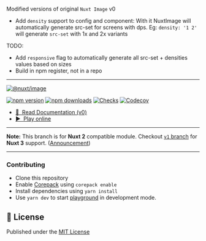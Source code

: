 Modified versions of original `Nuxt Image` v0

- Add `density` support to config and component: With it NuxtImage will automatically generate src-set for screens with dps. Eg: `density: '1 2'` will generate `src-set` with 1x and 2x variants

TODO:
- Add `responsive` flag to automatically generate all src-set + densities values based on sizes
- Build in npm register, not in a repo

***

[![@nuxt/image](./docs/public/cover.jpg "Nuxt Image")](./docs/public/cover.jpg)

[![npm version][npm-version-src]][npm-version-href]
[![npm downloads][npm-downloads-src]][npm-downloads-href]
[![Checks][checks-src]][checks-href]
[![Codecov][codecov-src]][codecov-href]

- [📖 &nbsp;Read Documentation (v0)](https://image.nuxtjs.org)
- [▶️ &nbsp;Play online](https://githubbox.com/nuxt/image/tree/v0/example)

---

**Note:** This branch is for **Nuxt 2** compatible module. Checkout [`v1` branch](https://github.com/nuxt/image/tree/v1) for **Nuxt 3** support. ([Announcement](https://github.com/nuxt/image/discussions/548))

---

### Contributing

- Clone this repository
- Enable [Corepack](https://github.com/nodejs/corepack) using `corepack enable`
- Install dependencies using `yarn install`
- Use `yarn dev` to start [playground](./playground) in development mode.

## 📑 License

Published under the [MIT License](./LICENSE)

<!-- Badges -->
[npm-version-src]: https://flat.badgen.net/npm/v/@nuxt/image
[npm-version-href]: https://npmjs.com/package/@nuxt/image
[npm-downloads-src]: https://flat.badgen.net/npm/dm/@nuxt/image
[npm-downloads-href]: https://npmjs.com/package/@nuxt/image-edge
[checks-src]: https://flat.badgen.net/github/checks/nuxt/image/v0
[checks-href]: https://github.com/nuxt/image/actions
[codecov-src]: https://flat.badgen.net/codecov/c/github/nuxt/image
[codecov-href]: https://codecov.io/gh/nuxt/image
[license-src]: https://img.shields.io/npm/l/@nuxt/image.svg
[license-href]: https://github.com/nuxt/image/blob/v0/LICENSE
